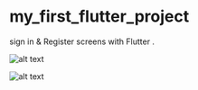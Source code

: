 # my_first_flutter_project

sign in & Register screens with Flutter .

![alt text](screenshots/1.jpeg )

![alt text](screenshots/2.jpeg )
